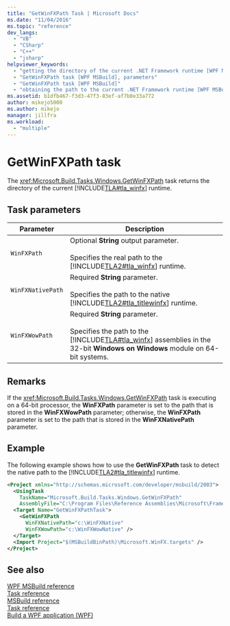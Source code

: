 ```yaml
---
title: "GetWinFXPath Task | Microsoft Docs"
ms.date: "11/04/2016"
ms.topic: "reference"
dev_langs: 
  - "VB"
  - "CSharp"
  - "C++"
  - "jsharp"
helpviewer_keywords: 
  - "getting the directory of the current .NET Framework runtime [WPF MSBuild]"
  - "GetWinFXPath task [WPF MSBuild], parameters"
  - "GetWinFXPath task [WPF MSBuild]"
  - "obtaining the path to the current .NET Framework runtime [WPF MSBuild]"
ms.assetid: b1dfb467-f3d3-47f3-83ef-af7b0e33a772
author: mikejo5000
ms.author: mikejo
manager: jillfra
ms.workload: 
  - "multiple"
---
```

# GetWinFXPath task
The <xref:Microsoft.Build.Tasks.Windows.GetWinFXPath> task returns the directory of the current [!INCLUDE[TLA#tla_winfx](../msbuild/includes/tlasharptla_winfx_md.md)] runtime.  
  
## Task parameters  
  
| Parameter | Description |
|-------------------| - |
| `WinFXPath` | Optional **String** output parameter.<br /><br /> Specifies the real path to the [!INCLUDE[TLA2#tla_winfx](../msbuild/includes/tla2sharptla_winfx_md.md)] runtime. |
| `WinFXNativePath` | Required **String** parameter.<br /><br /> Specifies the path to the native [!INCLUDE[TLA2#tla_titlewinfx](../msbuild/includes/tla2sharptla_titlewinfx_md.md)] runtime. |
| `WinFXWowPath` | Required **String** parameter.<br /><br /> Specifies the path to the [!INCLUDE[TLA#tla_winfx](../msbuild/includes/tlasharptla_winfx_md.md)] assemblies in the 32-bit **Windows on Windows** module on 64-bit systems. |
  
## Remarks  
 If the <xref:Microsoft.Build.Tasks.Windows.GetWinFXPath> task is executing on a 64-bit processor, the **WinFXPath** parameter is set to the path that is stored in the **WinFXWowPath** parameter; otherwise, the **WinFXPath** parameter is set to the path that is stored in the **WinFXNativePath** parameter.  
  
## Example  
 The following example shows how to use the **GetWinFXPath** task to detect the native path to the [!INCLUDE[TLA2#tla_titlewinfx](../msbuild/includes/tla2sharptla_titlewinfx_md.md)] runtime.  
  
```xml  
<Project xmlns="http://schemas.microsoft.com/developer/msbuild/2003">  
  <UsingTask   
    TaskName="Microsoft.Build.Tasks.Windows.GetWinFXPath"   
    AssemblyFile="C:\Program Files\Reference Assemblies\Microsoft\Framework\v3.0\PresentationBuildTasks.dll" />  
  <Target Name="GetWinFXPathTask">  
    <GetWinFXPath  
      WinFXNativePath="c:\WinFXNative"   
      WinFXWowPath="c:\WinFXWowNative" />  
  </Target>  
  <Import Project="$(MSBuildBinPath)\Microsoft.WinFX.targets" />  
</Project>  
```  
  
## See also  
 [WPF MSBuild reference](../msbuild/wpf-msbuild-reference.md)   
 [Task reference](../msbuild/wpf-msbuild-task-reference.md)   
 [MSBuild reference](../msbuild/msbuild-reference.md)   
 [Task reference](../msbuild/msbuild-task-reference.md)   
 [Build a WPF application (WPF)](/dotnet/framework/wpf/app-development/building-a-wpf-application-wpf)